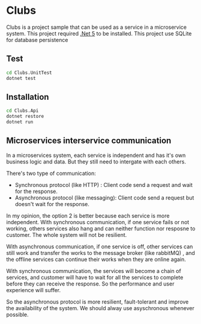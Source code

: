 # Clubs
Clubs is a project sample that can be used as a service in a microservice system.
This project required [.Net 5](https://dotnet.microsoft.com/download/dotnet/5.0) to be installed.
This project use SQLite for database persistence

## Test
```bash
cd Clubs.UnitTest
dotnet test
```

## Installation
```bash
cd Clubs.Api
dotnet restore
dotnet run
```

## Microservices interservice communication
In a microservices system, each service is independent and has it's own business logic and data. 
But they still need to intergate with each others.

There's two type of communication:
- Synchronous protocol (like HTTP) : Client code send a request and wait for the response.
- Asynchronous protocol (like messaging): Client code send a request but doesn't wait for the response.

In my opinion, the option 2 is better because each service is more independent. With synchronous communication, if one service fails or not working, others services also hang and can neither function nor resposne to customer. The whole system will not be resilient.

With asynchronous communication, if one service is off, other services can still work and transfer the works to the message broker (like rabbitMQ) , and the offline services can continue their works when they are online again.

With synchronous communication, the services will become a chain of services, and customer will have to wait for all the services to complete before they can receive the response. So the performance and user experience will suffer.

So the asynchronous protocol is more resilient, fault-tolerant and improve the availability of the system. We should alway use asyschronous whenever possible.  



